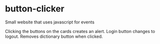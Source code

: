 # button-clicker
Small website that uses javascript for events

Clicking the buttons on the cards creates an alert. Login button changes to logout. Removes dictionary button when clicked.
